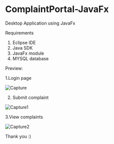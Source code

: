 # ComplaintPortal-JavaFx
Desktop Application using JavaFx

Requirements
1. Eclipse IDE
2. Java SDK
3. JavaFx module
4. MYSQL database

Preview:

1.Login page

![Capture](https://user-images.githubusercontent.com/42289368/79642903-ae391500-81bd-11ea-96c2-070757736790.PNG)

2. Submit complaint

![Capture1](https://user-images.githubusercontent.com/42289368/79642906-b002d880-81bd-11ea-9da9-19d85799a79b.PNG)

3.View complaints

![Capture2](https://user-images.githubusercontent.com/42289368/79642909-b1cc9c00-81bd-11ea-8f67-a3453b223e86.PNG)

Thank you :)
